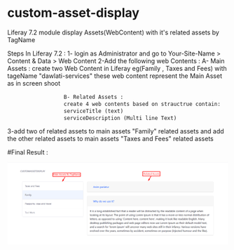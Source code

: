 # custom-asset-display
Liferay 7.2 module display Assets(WebContent) with it's related assets by TagName

Steps In Liferay 7.2 :
1- login as Administrator and go to Your-Site-Name > Content & Data > Web Content
2-Add the following web Contents :
                      A- Main Assets :
                      create two Web Content in Liferay eg(Family , Taxes and Fees) with tageName "dawlati-services"
                      these web content represent the Main Asset as in screen shoot

                      B- Related Assets :
                      create 4 web contents based on strauctrue contain:
                      serviceTitle (text)
                      serviceDescription (Multi line Text)

3-add two of related assets to main assets "Family" related assets
and add the other related assets to main assets "Taxes and Fees" related assets

#Final Result :

![alt text](https://github.com/izaki93/custom-asset-display/blob/master/assets-screen-shoot.png)


